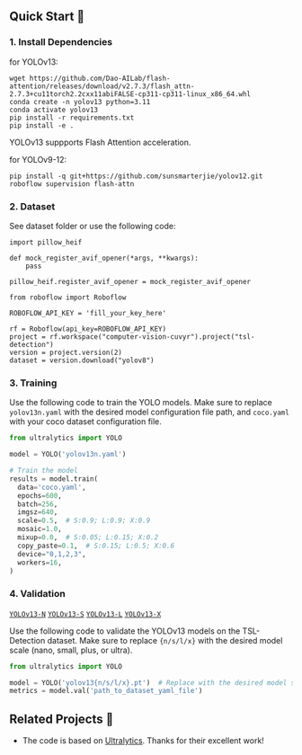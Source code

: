 
## Quick Start 🚀 

### 1. Install Dependencies
for YOLOv13:
```
wget https://github.com/Dao-AILab/flash-attention/releases/download/v2.7.3/flash_attn-2.7.3+cu11torch2.2cxx11abiFALSE-cp311-cp311-linux_x86_64.whl
conda create -n yolov13 python=3.11
conda activate yolov13
pip install -r requirements.txt
pip install -e .
```
YOLOv13 suppports Flash Attention acceleration.

for YOLOv9-12:
```
pip install -q git+https://github.com/sunsmarterjie/yolov12.git roboflow supervision flash-attn
```

### 2. Dataset
See dataset folder or use the following code:
```
import pillow_heif

def mock_register_avif_opener(*args, **kwargs):
    pass

pillow_heif.register_avif_opener = mock_register_avif_opener

from roboflow import Roboflow

ROBOFLOW_API_KEY = 'fill_your_key_here'

rf = Roboflow(api_key=ROBOFLOW_API_KEY)
project = rf.workspace("computer-vision-cuvyr").project("tsl-detection")
version = project.version(2)
dataset = version.download("yolov8")
```

### 3. Training

Use the following code to train the YOLO models. Make sure to replace `yolov13n.yaml` with the desired model configuration file path, and `coco.yaml` with your coco dataset configuration file.
```python
from ultralytics import YOLO

model = YOLO('yolov13n.yaml')

# Train the model
results = model.train(
  data='coco.yaml',
  epochs=600, 
  batch=256, 
  imgsz=640,
  scale=0.5,  # S:0.9; L:0.9; X:0.9
  mosaic=1.0,
  mixup=0.0,  # S:0.05; L:0.15; X:0.2
  copy_paste=0.1,  # S:0.15; L:0.5; X:0.6
  device="0,1,2,3",
  workers=16,
)

```
### 4. Validation
[`YOLOv13-N`](https://github.com/iMoonLab/yolov13/releases/download/yolov13/yolov13n.pt)
[`YOLOv13-S`](https://github.com/iMoonLab/yolov13/releases/download/yolov13/yolov13s.pt)
[`YOLOv13-L`](https://github.com/iMoonLab/yolov13/releases/download/yolov13/yolov13l.pt)
[`YOLOv13-X`](https://github.com/iMoonLab/yolov13/releases/download/yolov13/yolov13x.pt)

Use the following code to validate the YOLOv13 models on the TSL-Detection dataset. Make sure to replace `{n/s/l/x}` with the desired model scale (nano, small, plus, or ultra).
```python
from ultralytics import YOLO

model = YOLO('yolov13{n/s/l/x}.pt')  # Replace with the desired model scale
metrics = model.val('path_to_dataset_yaml_file')
```

## Related Projects 🔗

- The code is based on [Ultralytics](https://github.com/ultralytics/ultralytics). Thanks for their excellent work!


